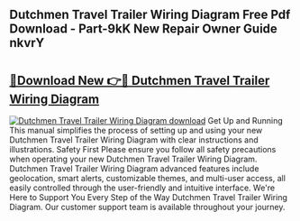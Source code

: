 ## Dutchmen Travel Trailer Wiring Diagram Free Pdf Download - Part-9kK New Repair Owner Guide nkvrY

# <h2><a href="http://dfma4x.blite.top/?on=Dutchmen+Travel+Trailer+Wiring+Diagram">🔗Download New 👉🔴 Dutchmen Travel Trailer Wiring Diagram</a></h2>

[![Dutchmen Travel Trailer Wiring Diagram download](https://i.imgur.com/lujVjoI.png)](http://dfma4x.blite.top/?on=Dutchmen+Travel+Trailer+Wiring+Diagram)
Get Up and Running This manual simplifies the process of setting up and using your new Dutchmen Travel Trailer Wiring Diagram with clear instructions and illustrations. Safety First Please ensure you follow all safety precautions when operating your new Dutchmen Travel Trailer Wiring Diagram. Dutchmen Travel Trailer Wiring Diagram advanced features include geolocation, smart alerts, customizable themes, and multi-user access, all easily controlled through the user-friendly and intuitive interface. We're Here to Support You Every Step of the Way Dutchmen Travel Trailer Wiring Diagram. Our customer support team is available throughout your journey.
